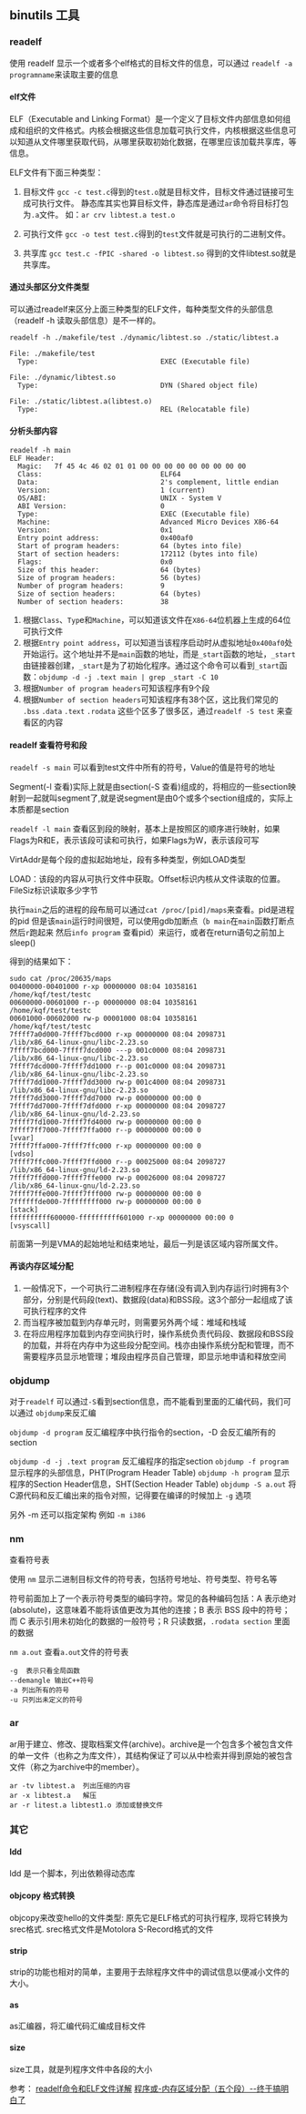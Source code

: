 ## binutils 工具

### readelf
使用 readelf 显示一个或者多个elf格式的目标文件的信息，可以通过 `readelf -a programname`来读取主要的信息

#### elf文件
ELF（Executable and Linking Format）是一个定义了目标文件内部信息如何组成和组织的文件格式。内核会根据这些信息加载可执行文件，内核根据这些信息可以知道从文件哪里获取代码，从哪里获取初始化数据，在哪里应该加载共享库，等信息。 

ELF文件有下面三种类型： 
1. 目标文件
`gcc -c test.c`得到的`test.o`就是目标文件，目标文件通过链接可生成可执行文件。 
静态库其实也算目标文件，静态库是通过`ar`命令将目标打包为`.a`文件。 
如：`ar crv libtest.a test.o`

2. 可执行文件 
`gcc -o test test.c`得到的`test`文件就是可执行的二进制文件。

3. 共享库 
`gcc test.c -fPIC -shared -o libtest.so` 得到的文件libtest.so就是共享库。

#### 通过头部区分文件类型
可以通过readelf来区分上面三种类型的ELF文件，每种类型文件的头部信息（readelf -h 读取头部信息）是不一样的。
 
```
readelf -h ./makefile/test ./dynamic/libtest.so ./static/libtest.a

File: ./makefile/test
  Type:                              EXEC (Executable file)

File: ./dynamic/libtest.so
  Type:                              DYN (Shared object file)

File: ./static/libtest.a(libtest.o)
  Type:                              REL (Relocatable file)
```

#### 分析头部内容
```
readelf -h main
ELF Header:
  Magic:   7f 45 4c 46 02 01 01 00 00 00 00 00 00 00 00 00
  Class:                             ELF64
  Data:                              2's complement, little endian
  Version:                           1 (current)
  OS/ABI:                            UNIX - System V
  ABI Version:                       0
  Type:                              EXEC (Executable file)
  Machine:                           Advanced Micro Devices X86-64
  Version:                           0x1
  Entry point address:               0x400af0
  Start of program headers:          64 (bytes into file)
  Start of section headers:          172112 (bytes into file)
  Flags:                             0x0
  Size of this header:               64 (bytes)
  Size of program headers:           56 (bytes)
  Number of program headers:         9
  Size of section headers:           64 (bytes)
  Number of section headers:         38
```
1. 根据`Class`、`Typ`e和`Machine`，可以知道该文件在`X86-64`位机器上生成的64位可执行文件
2. 根据`Entry point address`，可以知道当该程序启动时从虚拟地址`0x400af0`处开始运行。这个地址并不是`main`函数的地址，而是`_start`函数的地址，`_start`由链接器创建，`_start`是为了初始化程序。通过这个命令可以看到`_start`函数：`objdump -d -j .text main | grep _start -C 10`
3. 根据`Number of program headers`可知该程序有9个段
4. 根据`Number of section headers`可知该程序有38个区，这比我们常见的 `.bss` `.data` `.text` `.rodata` 这些个区多了很多区，通过`readelf -S test` 来查看区的内容

#### readelf 查看符号和段
`readelf -s main` 可以看到test文件中所有的符号，Value的值是符号的地址

Segment(-l 查看)实际上就是由section(-S 查看)组成的，将相应的一些section映射到一起就叫segment了,就是说segment是由0个或多个section组成的，实际上本质都是section

`readelf -l main` 查看区到段的映射，基本上是按照区的顺序进行映射，如果Flags为R和E，表示该段可读和可执行，如果Flags为W，表示该段可写

VirtAddr是每个段的虚拟起始地址，段有多种类型，例如LOAD类型 

LOAD：该段的内容从可执行文件中获取。Offset标识内核从文件读取的位置。FileSiz标识读取多少字节

执行`main`之后的进程的段布局可以通过`cat /proc/[pid]/maps`来查看。pid是进程的pid
但是该`main`运行时间很短，可以使用gdb加断点（`b main`在`main`函数打断点 然后`r`跑起来 然后`info program` 查看pid）来运行，或者在return语句之前加上sleep()

得到的结果如下：

```
sudo cat /proc/20635/maps
00400000-00401000 r-xp 00000000 08:04 10358161                           /home/kqf/test/testc
00600000-00601000 r--p 00000000 08:04 10358161                           /home/kqf/test/testc
00601000-00602000 rw-p 00001000 08:04 10358161                           /home/kqf/test/testc
7ffff7a0d000-7ffff7bcd000 r-xp 00000000 08:04 2098731                    /lib/x86_64-linux-gnu/libc-2.23.so
7ffff7bcd000-7ffff7dcd000 ---p 001c0000 08:04 2098731                    /lib/x86_64-linux-gnu/libc-2.23.so
7ffff7dcd000-7ffff7dd1000 r--p 001c0000 08:04 2098731                    /lib/x86_64-linux-gnu/libc-2.23.so
7ffff7dd1000-7ffff7dd3000 rw-p 001c4000 08:04 2098731                    /lib/x86_64-linux-gnu/libc-2.23.so
7ffff7dd3000-7ffff7dd7000 rw-p 00000000 00:00 0
7ffff7dd7000-7ffff7dfd000 r-xp 00000000 08:04 2098727                    /lib/x86_64-linux-gnu/ld-2.23.so
7ffff7fd1000-7ffff7fd4000 rw-p 00000000 00:00 0
7ffff7ff7000-7ffff7ffa000 r--p 00000000 00:00 0                          [vvar]
7ffff7ffa000-7ffff7ffc000 r-xp 00000000 00:00 0                          [vdso]
7ffff7ffc000-7ffff7ffd000 r--p 00025000 08:04 2098727                    /lib/x86_64-linux-gnu/ld-2.23.so
7ffff7ffd000-7ffff7ffe000 rw-p 00026000 08:04 2098727                    /lib/x86_64-linux-gnu/ld-2.23.so
7ffff7ffe000-7ffff7fff000 rw-p 00000000 00:00 0
7ffffffde000-7ffffffff000 rw-p 00000000 00:00 0                          [stack]
ffffffffff600000-ffffffffff601000 r-xp 00000000 00:00 0                  [vsyscall]
```
前面第一列是VMA的起始地址和结束地址，最后一列是该区域内容所属文件。 

#### 再谈内存区域分配
1. 一般情况下，一个可执行二进制程序在存储(没有调入到内存运行)时拥有3个部分，分别是代码段(text)、数据段(data)和BSS段。这3个部分一起组成了该可执行程序的文件
2. 而当程序被加载到内存单元时，则需要另外两个域：堆域和栈域
3. 在将应用程序加载到内存空间执行时，操作系统负责代码段、数据段和BSS段的加载，并将在内存中为这些段分配空间。栈亦由操作系统分配和管理，而不需要程序员显示地管理；堆段由程序员自己管理，即显示地申请和释放空间

### objdump
对于`readelf` 可以通过`-S`看到section信息，而不能看到里面的汇编代码，我们可以通过 `objdump`来反汇编

`objdump -d program` 反汇编程序中执行指令的section，-D 会反汇编所有的section

`objdump -d -j .text program` 反汇编程序的指定section
`objdump -f program` 显示程序的头部信息，PHT(Program Header Table)
`objdump -h program` 显示程序的Section Header信息，SHT(Section Header Table)
`objdump -S a.out` 将C源代码和反汇编出来的指令对照，记得要在编译的时候加上 `-g` 选项

另外 -m 还可以指定架构 例如 `-m i386`

### nm
查看符号表

使用 `nm` 显示二进制目标文件的符号表，包括符号地址、符号类型、符号名等

符号前面加上了一个表示符号类型的编码字符。常见的各种编码包括：A 表示绝对 (absolute)，这意味着不能将该值更改为其他的连接；B 表示 BSS 段中的符号；而 C 表示引用未初始化的数据的一般符号；R 只读数据，`.rodata section` 里面的数据

`nm a.out` 查看`a.out`文件的符号表

```
-g  表示只看全局函数
--demangle 输出C++符号
-a 列出所有的符号
-u 只列出未定义的符号
```

### ar
ar用于建立、修改、提取档案文件(archive)。archive是一个包含多个被包含文件的单一文件（也称之为库文件），其结构保证了可以从中检索并得到原始的被包含文件（称之为archive中的member）。

```
ar -tv libtest.a  列出压缩的内容
ar -x libtest.a   解压
ar -r litest.a libtest1.o 添加或替换文件
```


### 其它
#### ldd
ldd 是一个脚本，列出依赖得动态库

#### objcopy 格式转换
objcopy来改变hello的文件类型: 原先它是ELF格式的可执行程序, 现将它转换为srec格式. srec格式文件是Motolora S-Record格式的文件

#### strip 
strip的功能也相对的简单，主要用于去除程序文件中的调试信息以便减小文件的大小。

#### as
as汇编器，将汇编代码汇编成目标文件

####  size  
size工具，就是列程序文件中各段的大小

参考： 
[readelf命令和ELF文件详解](https://blog.csdn.net/Linux_ever/article/details/78210089)
[程序或-内存区域分配（五个段）--终于搞明白了](https://blog.csdn.net/love_gaohz/article/details/41310597)